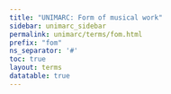 ```yaml
---
title: "UNIMARC: Form of musical work"
sidebar: unimarc_sidebar
permalink: unimarc/terms/fom.html
prefix: "fom"
ns_separator: '#'
toc: true
layout: terms
datatable: true
---
```

